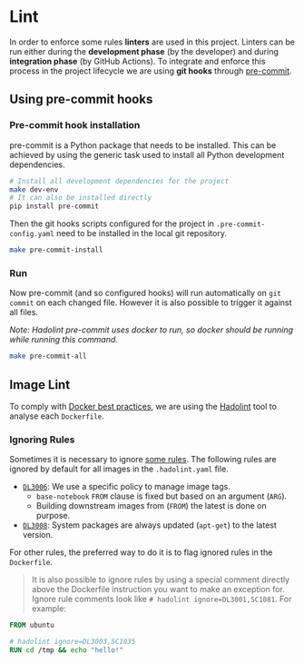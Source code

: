 # Lint

In order to enforce some rules **linters** are used in this project.
Linters can be run either during the **development phase** (by the developer) and during **integration phase** (by GitHub Actions).
To integrate and enforce this process in the project lifecycle we are using **git hooks** through [pre-commit][pre-commit].

## Using pre-commit hooks

### Pre-commit hook installation

pre-commit is a Python package that needs to be installed.
This can be achieved by using the generic task used to install all Python development dependencies.

```sh
# Install all development dependencies for the project
make dev-env
# It can also be installed directly
pip install pre-commit
```

Then the git hooks scripts configured for the project in `.pre-commit-config.yaml` need to be installed in the local git repository.

```sh
make pre-commit-install
```

### Run

Now pre-commit (and so configured hooks) will run automatically on `git commit` on each changed file.
However it is also possible to trigger it against all files.

_Note: Hadolint pre-commit uses docker to run, so docker should be running while running this command._

```sh
make pre-commit-all
```

## Image Lint

To comply with [Docker best practices][dbp], we are using the [Hadolint][hadolint] tool to analyse each `Dockerfile`.

### Ignoring Rules

Sometimes it is necessary to ignore [some rules][rules].
The following rules are ignored by default for all images in the `.hadolint.yaml` file.

- [`DL3006`][dl3006]: We use a specific policy to manage image tags.
  - `base-notebook` `FROM` clause is fixed but based on an argument (`ARG`).
  - Building downstream images from (`FROM`) the latest is done on purpose.
- [`DL3008`][dl3008]: System packages are always updated (`apt-get`) to the latest version.

For other rules, the preferred way to do it is to flag ignored rules in the `Dockerfile`.

> It is also possible to ignore rules by using a special comment directly above the Dockerfile instruction you want to make an exception for.
> Ignore rule comments look like `# hadolint ignore=DL3001,SC1081`.
> For example:

```dockerfile
FROM ubuntu

# hadolint ignore=DL3003,SC1035
RUN cd /tmp && echo "hello!"
```

[hadolint]: https://github.com/hadolint/hadolint
[dbp]: https://docs.docker.com/develop/develop-images/dockerfile_best-practices
[rules]: https://github.com/hadolint/hadolint#rules
[dl3006]: https://github.com/hadolint/hadolint/wiki/DL3006
[dl3008]: https://github.com/hadolint/hadolint/wiki/DL3008
[pre-commit]: https://pre-commit.com/
